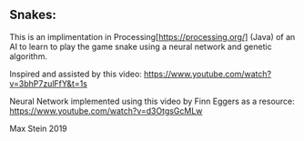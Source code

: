 ## Snakes:

This is an implimentation in Processing[https://processing.org/] (Java) of an AI to learn to play the game snake using a neural network and genetic algorithm.

Inspired and assisted by this video: https://www.youtube.com/watch?v=3bhP7zulFfY&t=1s

Neural Network implemented using this video by Finn Eggers as a resource: https://www.youtube.com/watch?v=d3OtgsGcMLw

Max Stein 2019

